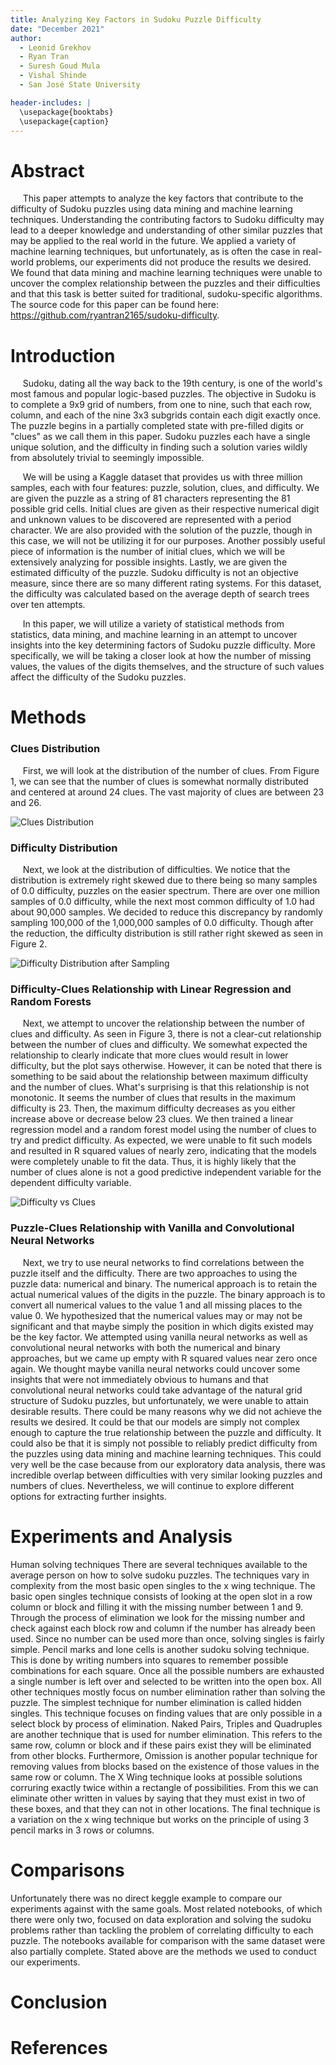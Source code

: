 ```yaml
---
title: Analyzing Key Factors in Sudoku Puzzle Difficulty
date: "December 2021"
author:
  - Leonid Grekhov
  - Ryan Tran
  - Suresh Goud Mula
  - Vishal Shinde
  - San José State University

header-includes: |
  \usepackage{booktabs}
  \usepackage{caption}
---
```


# Abstract

&nbsp;&nbsp;&nbsp;&nbsp;
This paper attempts to analyze the key factors that contribute to the difficulty of Sudoku puzzles using data mining and machine learning techniques.
Understanding the contributing factors to Sudoku difficulty may lead to a deeper knowledge and understanding of other similar puzzles that may be applied to the real world in the future.
We applied a variety of machine learning techniques, but unfortunately, as is often the case in real-world problems, our experiments did not produce the results we desired.
We found that data mining and machine learning techniques were unable to uncover the complex relationship between the puzzles and their difficulties and that this task is better suited for traditional, sudoku-specific algorithms.
The source code for this paper can be found here: https://github.com/ryantran2165/sudoku-difficulty.

# Introduction

&nbsp;&nbsp;&nbsp;&nbsp;
Sudoku, dating all the way back to the 19th century, is one of the world's most famous and popular logic-based puzzles.
The objective in Sudoku is to complete a 9x9 grid of numbers, from one to nine, such that each row, column, and each of the nine 3x3 subgrids contain each digit exactly once.
The puzzle begins in a partially completed state with pre-filled digits or "clues" as we call them in this paper.
Sudoku puzzles each have a single unique solution, and the difficulty in finding such a solution varies wildly from absolutely trivial to seemingly impossible.

&nbsp;&nbsp;&nbsp;&nbsp;
We will be using a Kaggle dataset that provides us with three million samples, each with four features: puzzle, solution, clues, and difficulty.
We are given the puzzle as a string of 81 characters representing the 81 possible grid cells.
Initial clues are given as their respective numerical digit and unknown values to be discovered are represented with a period character.
We are also provided with the solution of the puzzle, though in this case, we will not be utilizing it for our purposes.
Another possibly useful piece of information is the number of initial clues, which we will be extensively analyzing for possible insights.
Lastly, we are given the estimated difficulty of the puzzle.
Sudoku difficulty is not an objective measure, since there are so many different rating systems.
For this dataset, the difficulty was calculated based on the average depth of search trees over ten attempts.

&nbsp;&nbsp;&nbsp;&nbsp;
In this paper, we will utilize a variety of statistical methods from statistics, data mining, and machine learning in an attempt to uncover insights into the key determining factors of Sudoku puzzle difficulty.
More specifically, we will be taking a closer look at how the number of missing values, the values of the digits themselves, and the structure of such values affect the difficulty of the Sudoku puzzles.

# Methods

### Clues Distribution

&nbsp;&nbsp;&nbsp;&nbsp;
First, we will look at the distribution of the number of clues.
From Figure 1, we can see that the number of clues is somewhat normally distributed and centered at around 24 clues.
The vast majority of clues are between 23 and 26.

![Clues Distribution](./images/clues_distribution.png)

### Difficulty Distribution

&nbsp;&nbsp;&nbsp;&nbsp;
Next, we look at the distribution of difficulties.
We notice that the distribution is extremely right skewed due to there being so many samples of 0.0 difficulty, puzzles on the easier spectrum.
There are over one million samples of 0.0 difficulty, while the next most common difficulty of 1.0 had about 90,000 samples.
We decided to reduce this discrepancy by randomly sampling 100,000 of the 1,000,000 samples of 0.0 difficulty.
Though after the reduction, the difficulty distribution is still rather right skewed as seen in Figure 2.

![Difficulty Distribution after Sampling](./images/difficulty_distribution_after_reduction.png)

### Difficulty-Clues Relationship with Linear Regression and Random Forests

&nbsp;&nbsp;&nbsp;&nbsp;
Next, we attempt to uncover the relationship between the number of clues and difficulty.
As seen in Figure 3, there is not a clear-cut relationship between the number of clues and difficulty.
We somewhat expected the relationship to clearly indicate that more clues would result in lower difficulty, but the plot says otherwise.
However, it can be noted that there is something to be said about the relationship between maximum difficulty and the number of clues.
What's surprising is that this relationship is not monotonic.
It seems the number of clues that results in the maximum difficulty is 23.
Then, the maximum difficulty decreases as you either increase above or decrease below 23 clues.
We then trained a linear regression model and a random forest model using the number of clues to try and predict difficulty.
As expected, we were unable to fit such models and resulted in R squared values of nearly zero, indicating that the models were completely unable to fit the data.
Thus, it is highly likely that the number of clues alone is not a good predictive independent variable for the dependent difficulty variable.

![Difficulty vs Clues](./images/difficulty_vs_clues.png)

### Puzzle-Clues Relationship with Vanilla and Convolutional Neural Networks

&nbsp;&nbsp;&nbsp;&nbsp;
Next, we try to use neural networks to find correlations between the puzzle itself and the difficulty.
There are two approaches to using the puzzle data: numerical and binary.
The numerical approach is to retain the actual numerical values of the digits in the puzzle.
The binary approach is to convert all numerical values to the value 1 and all missing places to the value 0.
We hypothesized that the numerical values may or may not be significant and that maybe simply the position in which digits existed may be the key factor.
We attempted using vanilla neural networks as well as convolutional neural networks with both the numerical and binary approaches, but we came up empty with R squared values near zero once again.
We thought maybe vanilla neural networks could uncover some insights that were not immediately obvious to humans and that convolutional neural networks could take advantage of the natural grid structure of Sudoku puzzles, but unfortunately, we were unable to attain desirable results.
There could be many reasons why we did not achieve the results we desired.
It could be that our models are simply not complex enough to capture the true relationship between the puzzle and difficulty.
It could also be that it is simply not possible to reliably predict difficulty from the puzzles using data mining and machine learning techniques.
This could very well be the case because from our exploratory data analysis, there was incredible overlap between difficulties with very similar looking puzzles and numbers of clues.
Nevertheless, we will continue to explore different options for extracting further insights.

# Experiments and Analysis
Human solving techniques
There are several techniques available to the average person on how to solve sudoku puzzles. The techniques vary in complexity from the most basic open singles to the x wing technique. The basic open singles technique consists of looking at the open slot in a row column or block and filling it with the missing number between 1 and 9. Through the process of elimination we look for the missing number and check against each block row and column if the number has already been used. Since no number can be used more than once, solving singles is fairly simple. Pencil marks and lone cells is another sudoku solving technique. This is done by writing numbers into squares to remember possible combinations for each square. Once all the possible numbers are exhausted a single number is left over and selected to be written into the open box. All other techniques mostly focus on number elimination rather than solving the puzzle. The simplest technique for number elimination is called hidden singles. This technique focuses on finding values that are only possible in a select block by process of elimination. Naked Pairs, Triples and Quadruples are another technique that is used for number elimination. This refers to the same row, column or block and if these pairs exist they will be eliminated from other blocks. Furthermore, Omission is another popular technique for removing values from blocks based on the existence of those values in the same row or column. The X Wing technique looks at possible solutions corruring exactly twice within a rectangle of possibilities. From this we can eliminate other written in values by saying that they must exist in two of these boxes, and that they can not in other locations. The final technique is a variation on the x wing technique but works on the principle of using 3 pencil marks in 3 rows or columns. 
# Comparisons
Unfortunately there was no direct keggle example to compare our experiments against with the same goals. Most related notebooks, of which there were only two, focused on data exploration and solving the sudoku problems rather than tackling the problem of correlating difficulty to each puzzle. The notebooks available for comparison with the same dataset were also partially complete. Stated above are the methods we used to conduct our experiments.
# Conclusion

# References

